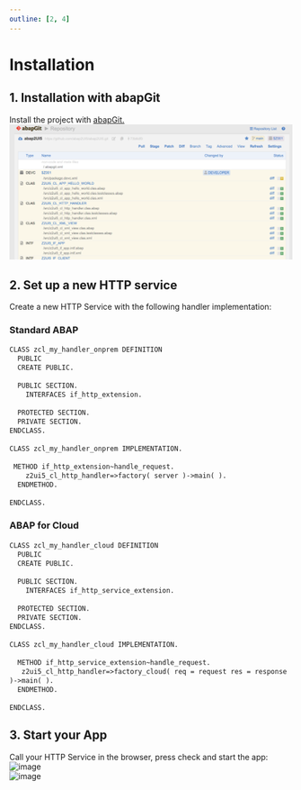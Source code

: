 ```yaml
---
outline: [2, 4]
---
```


# Installation

## 1. Installation with abapGit

Install the project with [abapGit.](https://abapgit.org)
![alt text](image.png)

## 2. Set up a new HTTP service
Create a new HTTP Service with the following handler implementation:
### Standard ABAP
```abap
CLASS zcl_my_handler_onprem DEFINITION
  PUBLIC
  CREATE PUBLIC.

  PUBLIC SECTION.
    INTERFACES if_http_extension.

  PROTECTED SECTION.
  PRIVATE SECTION.
ENDCLASS.

CLASS zcl_my_handler_onprem IMPLEMENTATION.

 METHOD if_http_extension~handle_request.
    z2ui5_cl_http_handler=>factory( server )->main( ).
  ENDMETHOD.

ENDCLASS.
```
### ABAP for Cloud
   
```abap
CLASS zcl_my_handler_cloud DEFINITION
  PUBLIC
  CREATE PUBLIC.

  PUBLIC SECTION.
    INTERFACES if_http_service_extension.

  PROTECTED SECTION.
  PRIVATE SECTION.
ENDCLASS.

CLASS zcl_my_handler_cloud IMPLEMENTATION.

  METHOD if_http_service_extension~handle_request.
   z2ui5_cl_http_handler=>factory_cloud( req = request res = response )->main( ).
  ENDMETHOD.

ENDCLASS.
```
## 3. Start your App
Call your HTTP Service in the browser, press check and start the app:
<img width="800" alt="image" src="https://github.com/user-attachments/assets/c8962298-068d-4efb-a853-c44a9b9cda56"><br>
<img width="800" alt="image" src="https://github.com/user-attachments/assets/beee0551-494f-4e29-98bd-529395e27405">


